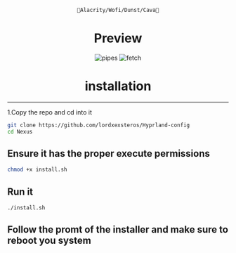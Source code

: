 <div align="justify">

<div align="center">

```ocaml
🧿Alacrity/Wofi/Dunst/Cava🧿
```


# Preview
![pipes](./assets/pipes.png)
![fetch](./assets/fetch.png)


</div>
</div>




<div align="justify">

<div align="center">

# installation
 
<hr>
 
</div>
</div>

1.Copy the repo and cd into it
```bash
git clone https://github.com/lordxexsteros/Hyprland-config
cd Nexus
```

## Ensure it has the proper execute permissions

```bash
chmod +x install.sh
```

## Run it

```bash
./install.sh
```

## Follow the promt of the installer and make sure to reboot you system





